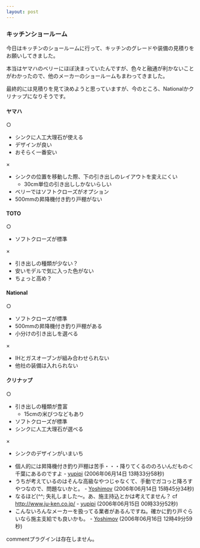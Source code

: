 ```yaml
---
layout: post
---
```

<h3>キッチンショールーム</h3>
<p>今日はキッチンのショールームに行って、キッチンのグレードや装備の見積りをお願いしてきました。</p>
<p>本当はヤマハのベリーにほぼ決まっていたんですが、色々と融通が利かないことがわかったので、他のメーカーのショールームもまわってきました。</p>
<p>最終的には見積りを見て決めようと思っていますが、今のところ、Nationalかクリナップになりそうです。</p>
<h4>ヤマハ</h4>
<p>○</p>
<ul>
<li>シンクに人工大理石が使える</li>
<li>デザインが良い</li>
<li>おそらく一番安い</li>
</ul>
<p>×</p>
<ul>
<li>シンクの位置を移動した際、下の引き出しのレイアウトを変えにくい<ul>
<li>30cm単位の引き出ししかないらしい</li>
</ul>
<li>ベリーではソフトクローズがオプション</li>
<li>500mmの昇降機付き釣り戸棚がない</li>
</ul>
<h4>TOTO</h4>
<p>○</p>
<ul>
<li>ソフトクローズが標準</li>
</ul>
<p>×</p>
<ul>
<li>引き出しの種類が少ない？</li>
<li>安いモデルで気に入った色がない</li>
<li>ちょっと高め？</li>
</ul>
<h4>National</h4>
<p>○</p>
<ul>
<li>ソフトクローズが標準</li>
<li>500mmの昇降機付き釣り戸棚がある</li>
<li>小分けの引き出しを選べる</li>
</ul>
<p>×</p>
<ul>
<li>IHとガスオーブンが組み合わせられない</li>
<li>他社の装備は入れられない</li>
</ul>
<h4>クリナップ</h4>
<p>○</p>
<ul>
<li>引き出しの種類が豊富<ul>
<li>15cmの米びつなどもあり</li>
</ul>
<li>ソフトクローズが標準</li>
<li>シンクに人工大理石が選べる</li>
</ul>
<p>×</p>
<ul>
<li>シンクのデザインがいまいち</li>
</ul>
<ul>
<li>個人的には昇降機付き釣り戸棚は苦手・・・降りてくるののろいんだもの＜千葉にあるのですよ - <a href="http://del.icio.us/yoshimov/id:yupipi">yupipi</a> (2006年06月14日 13時33分58秒)</li>
<li>うちが考えているのはそんな高級なやつじゃなくて、手動でガコっと降ろすやつなので、問題ないかと。 - <a href="/?page=Yoshimov" class="wikipage">Yoshimov</a> (2006年06月14日 15時45分34秒)</li>
<li>なるほど(^^; 失礼しました〜。あ、施主持込とかは考えてません？ cf <a href="http://www.ju-ken.co.jp/">http://www.ju-ken.co.jp/</a> - <a href="http://del.icio.us/yoshimov/id:yupipi">yupipi</a> (2006年06月15日 00時33分52秒)</li>
<li>こんないろんなメーカーを扱ってる業者があるんですね。確かに釣り戸ぐらいなら施主支給でも良いかも。 - <a href="/?page=Yoshimov" class="wikipage">Yoshimov</a> (2006年06月16日 12時49分59秒)</li>
</ul>
<p><span class="error">commentプラグインは存在しません。</span> </p>

